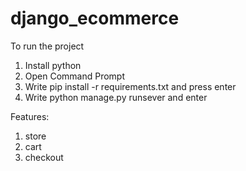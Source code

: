 # django_ecommerce

To run the project
1. Install python
2. Open Command Prompt
3. Write pip install -r requirements.txt and press enter
4. Write python manage.py runsever and enter


Features:
1. store
2. cart
3. checkout
